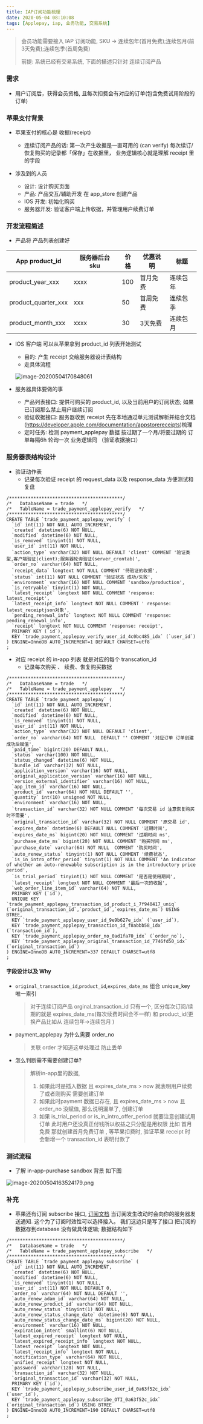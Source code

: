 ```yaml
---
title: IAP订阅功能梳理
date: 2020-05-04 08:10:08
tags: [Applepay, iap, 业务功能, 交易系统]
---
```




> 会员功能需要接入 IAP 订阅功能,  SKU -> 连续包年(首月免费);连续包月(前3天免费);连续包季(首周免费)
>
> 前提: 系统已经有交易系统, 下面的描述只针对 连续订阅产品  



### 需求

- 用户订阅后，获得会员资格, 且每次扣费会有对应的订单(包含免费试用阶段的订单)



### 苹果支付背景

- 苹果支付的核心是  收据(receipt)
  - 连续订阅产品的话: 第一次产生收据是一直可用的 (can verify) 每次续订/恢复购买的记录都「保存」在收据里， 业务逻辑核心就是理解 receipt 里的字段 

- 涉及到的人员
  - 设计:  设计购买页面
  - 产品:   产品交互/辅助开发 在 app_store 创建产品 
  - IOS 开发: 初始化购买
  - 服务器开发: 验证客户端上传收据，并管理用户续费订单



### 开发流程简述

- 产品将 产品列表创建好 

| App product_id      | 服务器后台 sku | 价格 | 优惠说明 | 标题     |
| ------------------- | -------------- | ---- | -------- | -------- |
| product_year_xxx    | xxxx           | 100  | 首月免费 | 连续包年 |
| product_quarter_xxx | xxx            | 50   | 首周免费 | 连续包季 |
| product_month_xxx   | xxxx           | 30   | 3天免费  | 连续包月 |

- IOS 客户端 可以从苹果拿到 product_id 列表开始测试

  - 目的: 产生 receipt 交给服务器设计表结构
  - 走具体流程

  ![image-20200504170848061](./image-20200504170848061.png)

- 服务器具体要做的事
  - 产品列表接口: 提供可购买的 product_id, 以及当前用户的订阅状态; 如果已订阅那么禁止用户继续订阅
  - 验证收据接口: 服务器收到 receipt 先在本地通过单元测试解析并结合文档(https://developer.apple.com/documentation/appstorereceipts)梳理 
  - 定时任务:  检测 payment_applepay 数据 按过期了一个月/将要过期的 订单每隔6h 轮询一次 业务逻辑同 （验证收据接口）

### 服务器表结构设计

- 验证动作表
  - 记录每次验证 receipt 的 request_data 以及 response_data 方便测试和复盘

```mysql
/******************************************/
/*   DatabaseName = trade   */
/*   TableName = trade_payment_applepay_verify   */
/******************************************/
CREATE TABLE `trade_payment_applepay_verify` (
  `id` int(11) NOT NULL AUTO_INCREMENT,
  `created` datetime(6) NOT NULL,
  `modified` datetime(6) NOT NULL,
  `is_removed` tinyint(1) NOT NULL,
  `user_id` int(11) NOT NULL,
  `action_type` varchar(32) NOT NULL DEFAULT 'client' COMMENT '验证类型,客户端验证(client);服务器轮询验证(server_crontab)',
  `order_no` varchar(64) NOT NULL,
  `receipt_data` longtext NOT NULL COMMENT '待验证的收据',
  `status` int(11) NOT NULL COMMENT '验证状态 成功/失败',
  `environment` varchar(16) NOT NULL COMMENT 'sandbox/production',
  `is_retryable` tinyint(1) NOT NULL,
  `latest_receipt` longtext NOT NULL COMMENT 'response: latest_receipt',
  `latest_receipt_info` longtext NOT NULL COMMENT ' response: latest_receiptjson对象',
  `pending_renewal_info` longtext NOT NULL COMMENT 'response: pending_renewal_info',
  `receipt` longtext NOT NULL COMMENT 'response: receipt',
  PRIMARY KEY (`id`),
  KEY `trade_payment_applepay_verify_user_id_4c0bc485_idx` (`user_id`)
) ENGINE=InnoDB AUTO_INCREMENT=1 DEFAULT CHARSET=utf8
;
```

- 对应 receipt 的 in-app 列表 就是对应的每个 transcation_id 
  - 记录每次购买 、 续费、恢复购买数据 

```mysql
/******************************************/
/*   DatabaseName = trade   */
/*   TableName = trade_payment_applepay   */
/******************************************/
CREATE TABLE `trade_payment_applepay` (
  `id` int(11) NOT NULL AUTO_INCREMENT,
  `created` datetime(6) NOT NULL,
  `modified` datetime(6) NOT NULL,
  `is_removed` tinyint(1) NOT NULL,
  `user_id` int(11) NOT NULL,
  `action_type` varchar(32) NOT NULL DEFAULT 'client',
  `order_no` varchar(64) NOT NULL  DEFAULT '' COMMENT '对应订单 订单创建成功后赋值',
  `paid_time` bigint(20) DEFAULT NULL,
  `status` varchar(100) NOT NULL,
  `status_changed` datetime(6) NOT NULL,
  `bundle_id` varchar(32) NOT NULL,
  `application_version` varchar(16) NOT NULL,
  `original_application_version` varchar(16) NOT NULL,
  `version_external_identifier` varchar(16) NOT NULL,
  `app_item_id` varchar(16) NOT NULL,
  `product_id` varchar(64) NOT NULL DEFAULT '',
  `quantity` int(10) unsigned NOT NULL,
  `environment` varchar(16) NOT NULL,
  `transaction_id` varchar(32) NOT NULL COMMENT '每次交易 id 注意恢复购买时不需要',
  `original_transaction_id` varchar(32) NOT NULL COMMENT '原交易 id',
  `expires_date` datetime(6) DEFAULT NULL COMMENT '过期时间',
  `expires_date_ms` bigint(20) NOT NULL COMMENT '过期时间 ms',
  `purchase_date_ms` bigint(20) NOT NULL COMMENT '购买时间 ms', 
  `purchase_date` varchar(64) NOT NULL  COMMENT '购买时间',
  `auto_renew_status` tinyint(1) NOT NULL COMMENT '续费状态', 
  `is_in_intro_offer_period` tinyint(1) NOT NULL COMMENT 'An indicator of whether an auto-renewable subscription is in the introductory price period',
  `is_trial_period` tinyint(1) NOT NULL COMMENT '是否是使用期间',
  `latest_receipt` longtext NOT NULL COMMENT '最后一次的收据',
  `web_order_line_item_id` varchar(64) NOT NULL,
  PRIMARY KEY (`id`),
  UNIQUE KEY `trade_payment_applepay_transaction_id_product_i_7f940417_uniq` (`original_transaction_id`,`product_id`,`expires_date_ms`) USING BTREE,
  KEY `trade_payment_applepay_user_id_9e9b627e_idx` (`user_id`),
  KEY `trade_payment_applepay_transaction_id_f8abbb58_idx` (`transaction_id`),
  KEY `trade_payment_applepay_order_no_0ad1fa70_idx` (`order_no`),
  KEY `trade_payment_applepay_original_transaction_id_7746fd50_idx` (`original_transaction_id`)
) ENGINE=InnoDB AUTO_INCREMENT=337 DEFAULT CHARSET=utf8
;

```



#### 字段设计以及 Why

- `original_transaction_id`,`product_id`,`expires_date_ms` 组合 unique_key 唯一索引

  > 对于连续订阅产品 orginal_transaction_id 只有一个, 区分每次订阅/续期的就是  expires_date_ms(每次续费时间会不一样) 和 product_id(更换产品比如从  连续包年->连续包月 )

- payment_applepay 为什么需要 order_no

  > 关联 order 才知道这单处理过 防止丢单

- 怎么判断需不需要创建订单? 

  > 解析in-app里的数据,  
  >
  > 1. 如果此时是插入数据 且 expires_date_ms > now  就表明用户续费了或者刚购买 需要创建订单
  > 2. 如果此时payment 数据已存在, 且 expires_date_ms > now  且 order_no 没赋值, 那么说明漏单了, 创建订单 
  > 3. 如果 is_trial_period or is_in_intro_offer_period 就要注意创建试用订单 此时用户还没真正付钱所以权益之只分配是用权限 比如 首月免费 那就创建首月免费订单 , 等苹果扣费时,  验证苹果 receipt 时 会新增一个 transaction_id 表明付款了



### 测试流程

- 了解 in-app-purchase sandbox 背景  如下图

![image-20200504163524179.png](./image-20200504163524179.png)



### 补充

- 苹果还有订阅 subscribe 接口, [订阅文档](https://developer.apple.com/documentation/appstoreservernotifications/) 当订阅发生改动时会向你的服务器发送通知. 这个为了订阅时效性可以选择接入。 我们这边只是写了接口 把订阅的数据存到database 没有做具体逻辑; 数据结构如下 

```mysql
/******************************************/
/*   DatabaseName = trade   */
/*   TableName = trade_payment_applepay_subscribe   */
/******************************************/
CREATE TABLE `trade_payment_applepay_subscribe` (
  `id` int(11) NOT NULL AUTO_INCREMENT,
  `created` datetime(6) NOT NULL,
  `modified` datetime(6) NOT NULL,
  `is_removed` tinyint(1) NOT NULL,
  `user_id` int(11) NOT NULL DEFAULT 0,
  `order_no` varchar(64) NOT NULL DEFAULT '',
  `auto_renew_adam_id` varchar(64) NOT NULL,
  `auto_renew_product_id` varchar(64) NOT NULL,
  `auto_renew_status` tinyint(1) NOT NULL,
  `auto_renew_status_change_date` datetime(6) NOT NULL,
  `auto_renew_status_change_date_ms` bigint(20) NOT NULL,
  `environment` varchar(16) NOT NULL,
  `expiration_intent` smallint(6) NOT NULL,
  `latest_expired_receipt` longtext NOT NULL,
  `latest_expired_receipt_info` longtext NOT NULL,
  `latest_receipt` longtext NOT NULL,
  `latest_receipt_info` longtext NOT NULL,
  `notification_type` varchar(64) NOT NULL,
  `unified_receipt` longtext NOT NULL,
  `password` varchar(128) NOT NULL,
  `transaction_id` varchar(32) NOT NULL,
  `original_transaction_id` varchar(32) NOT NULL,
  PRIMARY KEY (`id`),
  KEY `trade_payment_applepay_subscribe_user_id_0a63f52c_idx` (`user_id`),
  KEY `trade_payment_applepay_subscribe_OTI_0a63f52c_idx` (`original_transaction_id`) USING BTREE
) ENGINE=InnoDB AUTO_INCREMENT=190 DEFAULT CHARSET=utf8
;
```









